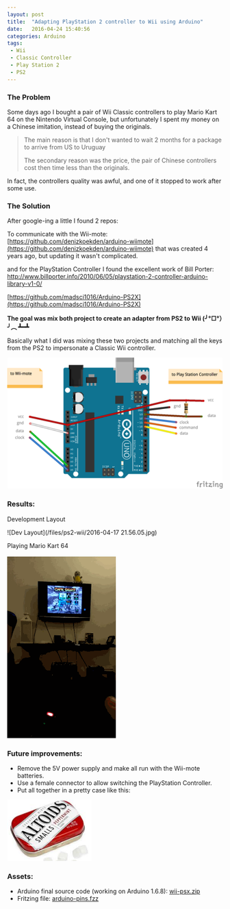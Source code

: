 ```yaml
---
layout: post
title:  "Adapting PlayStation 2 controller to Wii using Arduino"
date:   2016-04-24 15:40:56
categories: Arduino
tags:
 - Wii 
 - Classic Controller
 - Play Station 2 
 - PS2
---
```


### The Problem

Some days ago I bought a pair of Wii Classic controllers to play Mario Kart 64 on the Nintendo Virtual Console, but unfortunately I spent my money on a Chinese imitation, instead of buying the originals. 

> The main reason is that I don't wanted to wait 2 months for a package to arrive from US to Uruguay 
> 
> The secondary reason was the price, the pair of Chinese controllers cost then time less than the originals.

In fact, the controllers quality was awful, and one of it stopped to work after some use.

### The Solution

After google-ing a little I found 2 repos: 

To communicate with the Wii-mote:
[https://github.com/denizkoekden/arduino-wiimote](https://github.com/denizkoekden/arduino-wiimote) that was created 4 years ago, but updating it wasn't complicated.

and for the PlayStation Controller I found the excellent work of Bill Porter: [http://www.billporter.info/2010/06/05/playstation-2-controller-arduino-library-v1-0/ ](http://www.billporter.info/2010/06/05/playstation-2-controller-arduino-library-v1-0/ ) 


[https://github.com/madsci1016/Arduino-PS2X](https://github.com/madsci1016/Arduino-PS2X) 


**The goal was mix both project to create an adapter from PS2 to Wii (╯°□°）╯︵ ┻━┻**

Basically what I did was mixing these two projects and matching all the keys from the PS2 to impersonate a Classic Wii controller.

![Arduino connections](/files/ps2-wii/arduino-pins_bb.png)

### Results:

Development Layout

![Dev Layout](/files/ps2-wii/2016-04-17 21.56.05.jpg)

Playing Mario Kart 64

![Playing Mario Kart 64](/files/ps2-wii/mario-kart-demo.gif)

### Future improvements:
* Remove the 5V power supply and make all run with the Wii-mote batteries.
* Use a female connector to allow switching the PlayStation Controller.
* Put all together in a pretty case like this:

![Altoids Arduino Case](/files/ps2-wii/altoids.png)

### Assets:

* Arduino final source code (working on Arduino 1.6.8): [wii-psx.zip](/files/ps2-wii/wii-psx.zip) 
* Fritzing file: [arduino-pins.fzz](/files/ps2-wii/arduino-pins.fzz) 

